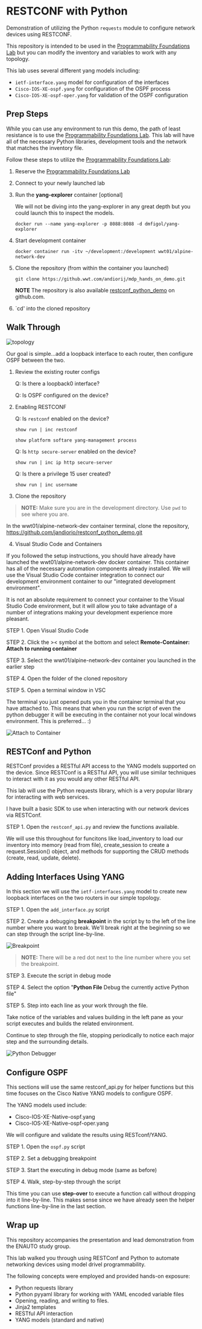 # RESTCONF with Python

Demonstration of utilizing the Python `requests` module to configure network devices using RESTCONF.

This repository is intended to be used in the [Programmability Foundations Lab](https://www.wwt.com/lab/programmability-foundations-lab) but you can modify the inventory and variables to work with any topology.

This lab uses several different yang models including:
- `ietf-interface.yang` model for configuration of the interfaces
- `Cisco-IOS-XE-ospf.yang` for configuration of the OSPF process
- `Cisco-IOS-XE-ospf-oper.yang` for validation of the OSPF configuration

## Prep Steps

While you can use any environment to run this demo, the path of least resistance is to use the [Programmability Foundations Lab](https://www.wwt.com/lab/programmability-foundations-lab).  This lab will have all of the necessary Python libraries, development tools and the network that matches the inventory file.

Follow these steps to utilize the [Programmability Foundations Lab](https://www.wwt.com/lab/programmability-foundations-lab):

1. Reserve the [Programmability Foundations Lab](https://www.wwt.com/lab/programmability-foundations-lab)

2. Connect to your newly launched lab

3. Run the **yang-explorer** container [optional]

   We will not be diving into the yang-explorer in any great depth but you could launch this to inspect the models.

    ```
    docker run --name yang-explorer -p 8088:8088 -d dmfigol/yang-explorer
    ```

4. Start development container
    ```shell
    docker container run -itv ~/development:/development wwt01/alpine-network-dev
    ```

5. Clone the repository (from within the container you launched)


   ```
   git clone https://github.wwt.com/andiorij/mdp_hands_on_demo.git
   ```

   **NOTE** The repository is also available [restconf_python_demo](https://github.wwt.com/andiorij/mdp_hands_on_demo.git) on github.com.


6. `cd' into the cloned repository

## Walk Through

![topology](_images/net_topology_simple.png)

Our goal is simple...add a loopback interface to each router, then configure OSPF between the two.

1. Review the existing router configs

   Q: Is there a loopback0 interface?

   Q: Is OSPF configured on the device?

2. Enabling RESTCONF

   Q: Is `restconf` enabled on the device?

   ```shell
   show run | inc restconf

   show platform softare yang-management process
   ```

   Q: Is `http secure-server` enabled on the device?

   ```shell
   show run | inc ip http secure-server
   ```

   Q: Is there a privilege 15 user created?

   ```shell
   show run | inc username
   ```

3. Clone the repository

> **NOTE:** Make sure you are in the development directory. Use `pwd` to see where you are.

In the wwt01/alpine-network-dev container terminal, clone the repository, https://github.com/jandiorio/restconf_python_demo.git


4. Visual Studio Code and Containers

If you followed the setup instructions, you should have already have launched the wwt01/alpine-network-dev docker container.  This container has all of the necessary automation components already installed.  We will use the Visual Studio Code container integration to connect our development environment container to our "integrated development environment".

It is not an absolute requirement to connect your container to the Visual Studio Code environment, but it will allow you to take advantage of a number of integrations making your development experience more pleasant.

STEP 1. Open Visual Studio Code

STEP 2. Click the >< symbol at the bottom and select **Remote-Container: Attach to running container**

STEP 3. Select the wwt01/alpine-network-dev container you launched in the earlier step

STEP 4. Open the folder of the cloned repository

STEP 5. Open a terminal window in VSC

The terminal you just opened puts you in the container terminal that you have attached to.  This means that when you run the script of even the python debugger it will be executing in the container not your local windows environment.  This is preferred... :)

![Attach to Container](_images/vsc_attach_container.gif)

## RESTConf and Python

RESTConf provides a RESTful API access to the YANG models supported on the device.  Since RESTConf is a RESTful API, you will use similar techniques to interact with it as you would any other RESTful API.

This lab will use the Python requests library, which is a very popular library for interacting with web services.

I have built a basic SDK to use when interacting with our network devices via RESTConf.

STEP 1. Open the `restconf_api.py` and review the functions available.

We will use this throughout for funcitons like load_inventory to load our inventory into memory (read from file), create_session to create a request.Session() object, and methods for supporting the CRUD methods (create, read, update, delete).

## Adding Interfaces Using YANG

In this section we will use the `ietf-interfaces.yang` model to create new loopback interfaces on the two routers in our simple topology.

STEP 1. Open the `add_interface.py` script

STEP 2. Create a debugging **breakpoint** in the script by to the left of the line number where you want to break.  We'll break right at the beginning so we can step through the script line-by-line.

![Breakpoint](_images/debugging_break.gif)

> **NOTE:** There will be a red dot next to the line number where you set the breakpoint.

STEP 3. Execute the script in debug mode

STEP 4. Select the option "**Python File** Debug the currently active Python file"

STEP 5. Step into each line as your work through the file.

Take notice of the variables and values building in the left pane as your script executes and builds the related environment.

Continue to step through the file, stopping periodically to notice each major step and the surrounding details.

![Python Debugger](_images/debugging_execute.gif)

## Configure OSPF

This sections will use the same restconf_api.py for helper functions but this time focuses on the Cisco Native YANG models to configure OSPF.

The YANG models used include:
- Cisco-IOS-XE-Native-ospf.yang
- Cisco-IOS-XE-Native-ospf-oper.yang

We will configure and validate the results using RESTconf/YANG.

STEP 1. Open the `ospf.py` script

STEP 2. Set a debugging breakpoint

STEP 3. Start the executing in debug mode (same as before)

STEP 4. Walk, step-by-step through the script

This time you can use **step-over** to execute a function call without dropping into it line-by-line.  This makes sense since we have already seen the helper functions line-by-line in the last section.

## Wrap up

This repository accompanies the presentation and lead demonstration from the ENAUTO study group.

This lab walked you through using RESTConf and Python to automate networking devices using model drivel programmability.

The following concepts were employed and provided hands-on exposure:
- Python requests library
- Python pyyaml library for working with YAML encoded variable files
- Opening, reading, and writing to files.
- Jinja2 templates
- RESTful API interaction
- YANG models (standard and native)
